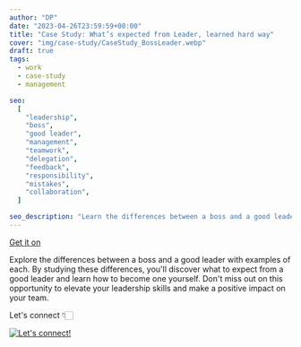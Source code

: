 ```yaml
---
author: "DP"
date: "2023-04-26T23:59:59+00:00"
title: "Case Study: What’s expected from Leader, learned hard way"
cover: "img/case-study/CaseStudy_BossLeader.webp"
draft: true
tags:
  - work
  - case-study
  - management

seo:
  [
    "leadership",
    "boss",
    "good leader",
    "management",
    "teamwork",
    "delegation",
    "feedback",
    "responsibility",
    "mistakes",
    "collaboration",
  ]

seo_description: "Learn the differences between a boss and a good leader with real-world examples. Discover what to expect from an effective leader and how to become one yourself. From collaboration and delegation to feedback and responsibility, elevate your leadership skills and make a positive impact on your team. Read our case study to improve your management and teamwork abilities. Keywords: leadership, boss, good leader, management, teamwork, delegation, feedback, responsibility, mistakes, collaboration."
---
```


<script src="https://gumroad.com/js/gumroad.js"></script>

<a class="gumroad-button" href="https://lalabuy.gumroad.com/l/whats-expected-from-leader">Get it on</a>

Explore the differences between a boss and a good leader with examples of each. By studying these differences, you'll discover what to expect from a good leader and learn how to become one yourself. Don't miss out on this opportunity to elevate your leadership skills and make a positive impact on your team.

Let's connect 👇🏻

[![Let's connect!](https://img.shields.io/badge/linkedin-%230077B5.svg?style=for-the-badge&logo=linkedin&logoColor=white)](https://www.linkedin.com/in/mrpopov/)
